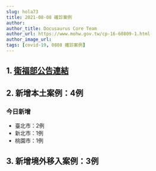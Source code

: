 ```yaml
---
slug: hola73
title: 2021-08-08 確診案例
author: 
author_title: Docusaurus Core Team
author_url: https://www.mohw.gov.tw/cp-16-60809-1.html
author_image_url: 
tags: [covid-19, 0808 確診案例]
---
```


## 1. [衛福部公告連結](https://www.cdc.gov.tw/Bulletin/Detail/z7XCUKlXoubnJKPp0gzpng?typeid=9)

## 2. 新增本土案例：4例

### 今日新增
* 臺北市：2例
* 新北市：1例
* 桃園市：1例

## 3. 新增境外移入案例：3例
